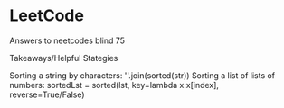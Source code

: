 # LeetCode
Answers to neetcodes blind 75


Takeaways/Helpful Stategies

Sorting a string by characters: ''.join(sorted(str))
Sorting a list of lists of numbers: sortedLst = sorted(lst, key=lambda x:x[index], reverse=True/False)